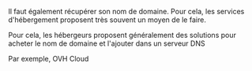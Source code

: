 Il faut également récupérer son nom de domaine. Pour cela, les services d'hébergement proposent très souvent un moyen de le faire.

Pour cela, les hébergeurs proposent généralement des solutions pour acheter le nom de domaine et l'ajouter dans un serveur DNS

Par exemple, OVH Cloud 